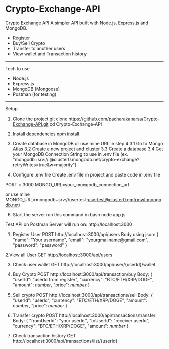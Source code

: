 # Crypto-Exchange-API
Crypto Exchange API
A simpler API built with Node.js, Express.js and MongoDB.

- Register
- Buy/Sell Crypto
- Transfer to another users
- View wallet and Transaction history

-----

Tech to use
- Node.js
- Express.js
- MongoDB (Mongoose)
- Postman (for testing)

-----

Setup
1. Clone the project
git clone https://github.com/pacharakanarsa/Crypto-Exchange-API.git
cd Crypto-Exchange-API

2. Install dependencies
npm install

3. Create database in MongoDB or use mine URL in step 4
	3.1 Go to Mongo Atlas
	3.2 Create a new project and cluster
	3.3 Create a database
	3.4 Get your MongoDB Connection String to use in .env file (ex. "mongodb+srv://<user>:<pass>@cluster0.mongodb.net/crypto-exchange?retryWrites=true&w=majority")

4. Configure .env file
Create .env file in project and paste
code in .env file

PORT = 3000
MONGO_URL=your_mongodb_connection_url

or use mine
MONGO_URL=mongodb+srv://usertest:usertest@cluster0.gmfrmwt.mongodb.net/

6. Start the server
run this command in bash
node app.js

Test API on Postman
Server will run on: http://localhost:3000

1. Register User
POST http://localhost:3000/api/users
Body using json:
{
    "name": "Your username",
    "email": "yourgmailname@gmail.com",
    "password": "password"
}

2.View all User
GET  http://localhost:3000/api/users

3. Check user wallet
GET  http://localhost:3000/api/user/{userId}/wallet

4. Buy Crypto
POST http://localhost:3000/api/transaction/buy
Body:
{
    "userId": "userId from register",
    "currency": "BTC/ETH/XRP/DOGE",
    "amount": *number*,
    "price": *number*
}

5. Sell crypto
POST  http://localhost:3000/api/transactions/sell
Body:
{
  "userId": "userId",
  "currency": "BTC/ETH/XRP/DOGE",
  "amount": *number*,
  "price": *number*
}

6. Transfer crypto
POST http://localhost:3000/api/transactions/transfer
Body:
{
  "fromUserId": "your userId",
  "toUserId": "receiver userId",
  "currency": "BTC/ETH/XRP/DOGE",
  "amount": *number*
}

7. Check transaction history
GET  http://localhost:3000/api/transactions/list/{userId}
